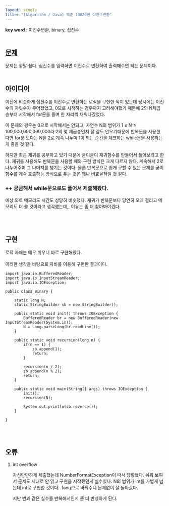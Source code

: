 ```yaml
---
layout: single
title: "[Algorithm / Java] 백준 10829번 이진수변환"
---
```


**key word** : 이진수변환, binary, 십진수
<br><br>

## [문제](https://www.acmicpc.net/problem/10829)

문제는 정말 쉽다. 십진수를 입력하면 이진수로 변환하여 출력해주면 되는 문제이다.
<br><br>

## 아이디어

이전에 비슷하게 십진수를 이진수로 변환하는 로직을 구현한 적이 있는데 당시에는 이진수의 자릿수가 주어졌었고, 0으로 시작하는 경우까지 고려해야했기 때문에 2의 N제곱승부터 시작해서 for문을 돌며 한 자리씩 채워나갔었다.

이 문제의 경우는 0으로 시작해서는 안되고, 자연수 N의 범위가 1 ≤ N ≤ 100,000,000,000,000라 2의 몇 제곱승인지 잘 감도 안오기때문에 반복문을 사용한다면 for문 보다는 N을 2로 계속 나누며 1이 되는 순간을 체크하는 while문을 사용하는 게 좋을 것 같다.

하지만 최근 재귀를 공부하고 있기 때문에 굳이굳이 재귀함수를 만들어서 풀어보려고 한다. 재귀를 사용해도 반복문을 사용할 때와 구현 방식은 크게 다르지 않다. 계속해서 2로 나누어주며 그 나머지를 챙기는 것이다. 물론 반복문으로 쉽게 구할 수 있는 문제를 굳이 함수를 계속 호출하는 방식으로 푸는 것은 꽤나 비효율적일 것 같다.

### ++ 궁금해서 while문으로도 풀어서 제출해봤다.

예상 외로 메모리도 시간도 상당히 비슷했다. 재귀가 반복문보다 당연히 오래 걸리고 메모리도 더 쓸 것이라고 생각했는데,, 이유는 좀 더 찾아봐야겠다.

<br><br>

## 구현

로직 자체는 매우 쉬우니 바로 구현해봤다.
<br><br>
이러한 생각을 바탕으로 자바를 이용해 구현한 결과이다.

```
import java.io.BufferedReader;
import java.io.InputStreamReader;
import java.io.IOException;

public class Binary {

	static long N;
	static StringBuilder sb = new StringBuilder();

	public static void init() throws IOException {
		BufferedReader br = new BufferedReader(new InputStreamReader(System.in));
		N = Long.parseLong(br.readLine());
	}

	public static void recursion(long n) {
		if(n == 1) {
			sb.append(1);
			return;
		}

		recursion(n / 2);
		sb.append(n % 2);
		return;
	}

	public static void main(String[] args) throws IOException {
		init();
		recursion(N);

		System.out.println(sb.reverse());
	}

}
```

<br><br>

## 오류

1. int overflow

   자신만만하게 제출했는데 NumberFormatException이 떠서 당황했다. 쉬워 보여서 문제도 제대로 안 읽고 구현을 시작했던게 실수였다. N의 범위가 int를 가볍게 넘는데 int로 구현한 것이다.. long으로 바꿔주니 문제없이 잘 돌아갔다.

   지난 번과 같은 실수를 반복해서인지 좀 더 반성하게 된다.
